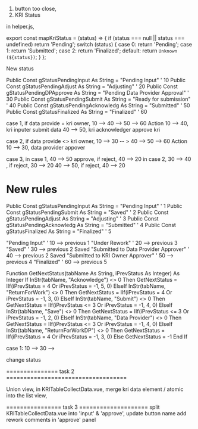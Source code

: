 1. button too close,
2. KRI Status

in helper.js,

export const mapKriStatus = (status) => {
  if (status === null || status === undefined) return 'Pending';
  switch (status) {
    case 0:
      return 'Pending';
    case 1:
      return 'Submitted';
    case 2:
      return 'Finalized';
    default:
      return `Unknown (${status})`;
  }
};

New status

Public Const gStatusPendingInput As String = "Pending Input" ' 10
Public Const gStatusPendingAdjust As String = "Adjusting" ' 20
Public Const gStatusPendingDPApprove As String = "Pending Data Provider Approval" ' 30
Public Const gStatusPendingSubmit As String = "Ready for submission" ' 40
Public Const gStatusPendingAcknowledg As String = "Submitted" ' 50
Public Const gStatusFinalized As String = "Finalized" ' 60

case 1, if data provide = kri owner, 10 --> 40 --> 50 --> 60
  Action 10 --> 40, kri inputer submit data
        40 --> 50, kri acknowledger approve kri

case 2, if data provide <> kri owner, 10 --> 30 -- > 40 --> 50 --> 60
  Action 10 --> 30, data provider appover

case 3,  in case 1, 40 --> 50 approve, if reject, 40 --> 20
         in case 2, 30 --> 40 , if reject, 30 --> 20
                    40 --> 50, if reject, 40 --> 20

# New rules

Public Const gStatusPendingInput As String = "Pending Input" ' 1
Public Const gStatusPendingSubmit As String = "Saved" ' 2
Public Const gStatusPendingAdjust As String = "Adjusting" ' 3
Public Const gStatusPendingAcknowledg As String = "Submitted" ' 4
Public Const gStatusFinalized As String = "Finalized" ' 5

"Pending Input" ' 10 --> previous 1
"Under Rework" ' 20 --> previous 3
"Saved" ' 30 --> previous 2 Saved
"Submitted to Data Provider Approver" ' 40 --> previous 2 Saved
"Submitted to KRI Owner Approver" ' 50 --> previous 4
"Finalized" ' 60 --> previous 5

Function GetNextStatus(tabName As String, iPrevStatus As Integer) As Integer
    If InStr(tabName, "Acknowledge") <> 0 Then
        GetNextStatus = IIf(iPrevStatus = 4 Or iPrevStatus = -1, 5, 0)
    ElseIf InStr(tabName, "ReturnForWork") <> 0 Then
        GetNextStatus = IIf(iPrevStatus = 4 Or iPrevStatus = -1, 3, 0)
    ElseIf InStr(tabName, "Submit") <> 0 Then
        GetNextStatus = IIf(iPrevStatus <= 3 Or iPrevStatus = -1, 4, 0)
    ElseIf InStr(tabName, "Save") <> 0 Then
        GetNextStatus = IIf(iPrevStatus <= 3 Or iPrevStatus = -1, 2, 0)
    ElseIf InStr(tabName, "Data Provider") <> 0 Then
        GetNextStatus = IIf(iPrevStatus <= 3 Or iPrevStatus = -1, 4, 0)
    ElseIf InStr(tabName, "ReturnForWorkDP") <> 0 Then
        GetNextStatus = IIf(iPrevStatus = 4 Or iPrevStatus = -1, 3, 0)
    Else
        GetNextStatus = -1
    End If

case 1: 10 --> 30 -->

change status



=============== task 2 ===================================

Union view,
in KRITableCollectData.vue, merge kri data element / atomic into the list view,

================ task 3 ====================
split  KRITableCollectData.vue into 'input' & 'approve',  update button name
add rework comments in 'approve' panel
